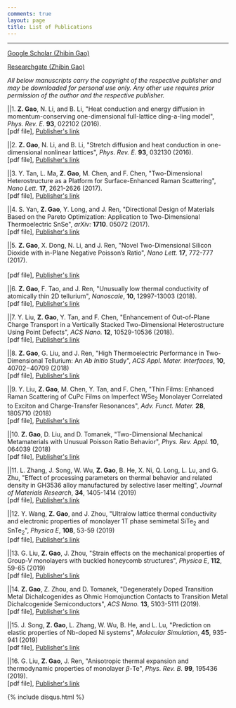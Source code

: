 ```yaml
---
comments: true
layout: page
title: List of Publications
---
```

---
[Google Scholar (Zhibin Gao)](https://scholar.google.com.sg/citations?user=LN4AinsAAAAJ&hl=en)

[Researchgate (Zhibin Gao)](https://www.researchgate.net/profile/Zhibin_Gao2)


*All below manuscripts carry the copyright of the respective publisher and may be 
downloaded for personal use only. Any other use requires prior permission of the 
author and the respective publisher.*


||1. **Z. Gao**, N. Li, and B. Li, "Heat conduction and energy diffusion 
     in momentum-conserving one-dimensional full-lattice ding-a-ling model",
     *Phys. Rev. E.* **93**, 022102 (2016).<br/>
     [pdf file], [Publisher's link](https://journals.aps.org/pre/abstract/10.1103/PhysRevE.93.022102)<br/>

||2. **Z. Gao**, N. Li, and B. Li, "Stretch diffusion and heat conduction in 
     one-dimensional nonlinear lattices", *Phys. Rev. E.* **93**, 032130 (2016).<br/>
     [pdf file], [Publisher's link](https://journals.aps.org/pre/abstract/10.1103/PhysRevE.93.032130)<br/>

||3. Y. Tan, L. Ma, **Z. Gao**, M. Chen, and F. Chen, "Two-Dimensional 
     Heterostructure as a Platform for Surface-Enhanced Raman Scattering",
     *Nano Lett.* **17**, 2621-2626 (2017).<br/>
     [pdf file], [Publisher's link](https://pubs.acs.org/doi/abs/10.1021/acs.nanolett.7b00412)<br/>

||4. S. Yan, **Z. Gao**, Y. Long, and J. Ren, "Directional Design of Materials 
     Based on the Pareto Optimization: Application to Two-Dimensional 
     Thermoelectric SnSe", *arXiv:* **1710**. 05072 (2017).<br/>
     [pdf file], [Publisher's link](https://arxiv.org/abs/1710.05072)<br/>

||5. **Z. Gao**, X. Dong, N. Li, and J. Ren, "Novel Two-Dimensional Silicon 
     Dioxide with in-Plane Negative Poisson’s Ratio",
     *Nano Lett.* **17**, 772-777 (2017).<br/>   
     [pdf file], [Publisher's link](https://pubs.acs.org/doi/abs/10.1021/acs.nanolett.6b03921)<br/>

||6. **Z. Gao**, F. Tao, and J. Ren, "Unusually low thermal conductivity of 
     atomically thin 2D tellurium",
     *Nanoscale*, **10**, 12997-13003 (2018).<br/>
     [pdf file], [Publisher's link](https://pubs.rsc.org/en/content/articlelanding/2018/nr/c8nr01649f/unauth#!divAbstract)<br/>

||7. Y. Liu, **Z. Gao**, Y. Tan, and F. Chen, "Enhancement of Out-of-Plane 
     Charge Transport in a Vertically Stacked Two-Dimensional Heterostructure 
     Using Point Defects",
     *ACS Nano.* **12**, 10529-10536 (2018).<br/>
     [pdf file], [Publisher's link](https://pubs.acs.org/doi/abs/10.1021/acsnano.8b06503)<br/>

||8. **Z. Gao**, G. Liu, and J. Ren, "High Thermoelectric Performance in 
     Two-Dimensional Tellurium: An *Ab Initio* Study",
     *ACS Appl. Mater. Interfaces*, **10**, 40702−40709 (2018)<br/>
     [pdf file], [Publisher's link](https://pubs.acs.org/doi/abs/10.1021/acsami.8b11836)<br/>

||9. Y. Liu, **Z. Gao**, M. Chen, Y. Tan, and F. Chen, "Thin Films: Enhanced 
     Raman Scattering of CuPc Films on Imperfect WSe<sub>2</sub> Monolayer 
     Correlated to Exciton and Charge‐Transfer Resonances",
     *Adv. Funct. Mater.* **28**, 1805710 (2018)<br/>
     [pdf file], [Publisher's link](https://onlinelibrary.wiley.com/doi/abs/10.1002/adfm.201805710)<br/>

||10. **Z. Gao**, D. Liu, and D. Tomanek, "Two-Dimensional Mechanical Metamaterials 
      with Unusual Poisson Ratio Behavior",
      *Phys. Rev. Appl.* **10**, 064039 (2018)<br/>
      [pdf file], [Publisher's link](https://journals.aps.org/prapplied/abstract/10.1103/PhysRevApplied.10.064039)<br/>

||11. L. Zhang, J. Song, W. Wu, **Z. Gao**, B. He, X. Ni, Q. Long, L. Lu,
      and G. Zhu, "Effect of processing parameters on thermal behavior and 
      related density in GH3536 alloy manufactured by selective laser melting",
      *Journal of Materials Research*, **34**, 1405-1414 (2019)<br/>
      [pdf file], [Publisher's link](https://www.cambridge.org/core/journals/journal-of-materials-research/article/effect-of-processing-parameters-on-thermal-behavior-and-related-density-in-gh3536-alloy-manufactured-by-selective-laser-melting/B8400B285537DD37C9FDA32F38BEC5C1)<br/>

||12. Y. Wang, **Z. Gao**, and J. Zhou, "Ultralow lattice thermal conductivity 
      and electronic properties of monolayer 1T phase semimetal 
      SiTe<sub>2</sub> and SnTe<sub>2</sub>",
      *Physica E*, **108**, 53-59 (2019)<br/>
      [pdf file], [Publisher's link](https://www.sciencedirect.com/science/article/pii/S1386947718314115)<br/>

||13. G. Liu, **Z. Gao**, J. Zhou, "Strain effects on the mechanical properties 
      of Group-V monolayers with buckled honeycomb structures",
      *Physica E*, **112**, 59-65 (2019)<br/>
      [pdf file], [Publisher's link](https://www.sciencedirect.com/science/article/pii/S1386947718318733)<br/>

||14. **Z. Gao**, Z. Zhou, and D. Tomanek, "Degenerately Doped Transition Metal
      Dichalcogenides as Ohmic Homojunction Contacts to Transition Metal 
      Dichalcogenide Semiconductors",
      *ACS Nano.* **13**, 5103-5111 (2019).<br/>
      [pdf file], [Publisher's link](https://pubs.acs.org/doi/abs/10.1021/acsnano.8b08190)<br/>

||15. J. Song, **Z. Gao**, L. Zhang, W. Wu, B. He, and L. Lu, "Prediction on elastic
      properties of Nb-doped Ni systems",
      *Molecular Simulation*, **45**, 935-941 (2019)<br/>
      [pdf file], [Publisher's link](https://www.tandfonline.com/doi/abs/10.1080/08927022.2019.1614177)<br/>

||16. G. Liu, **Z. Gao**, J. Ren, "Anisotropic thermal expansion and thermodynamic
      properties of monolayer $\beta$-Te",
      *Phys. Rev. B.* **99**, 195436 (2019).<br/>
      [pdf file], [Publisher's link](https://journals.aps.org/prb/abstract/10.1103/PhysRevB.99.195436)<br/>
          



{% include disqus.html %}


